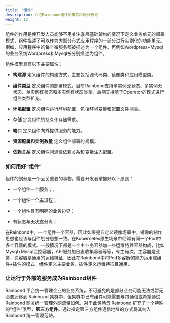 ```yaml
---
title: "组件"
description: 介绍Rainbond组件的概念和设计思考
weight: 12
---
```


组件的作用是使开发人员能够不用关注底层基础架构的情况下定义业务单元的部署模式，组件描述了可以作为大型分布式应用程序的一部分进行实例化的功能单元。例如，应用程序中的每个微服务都被描述为一个组件。再例如Wordpress+Mysql的业务系统Wordpress和Mysql被分别描述为组件。

组件模型具有以下主要属性：

* <b>构建源</b> 定义组件的构建方式，主要包括源代码类、镜像类和应用模型类。

* <b>组件类型</b> 定义组件的部署模式，目前Rainbond支持单实例无状态、多实例无状态、单实例有状态和多实例有状态类型，后期支持基于Operator的模式进行组件类型扩充。

* <b>环境配置</b> 定义组件运行环境配置，包括环境变量和配置文件两类。

* <b>存储</b> 定义组件的持久化存储需求。

* <b>端口</b> 定义组件向外提供服务的能力。

* <b>资源配属和实例数量</b> 定义组件部署的规模。

* <b>依赖关系</b> 定义组件间通信依赖关系和变量注入配置。

### 如何用好“组件”

组件的划分是一个至关重要的事物，需要开发者掌握好以下原则：

* 一个组件一个服务；，

* 一个组件一个主进程；

* 一个组件具有明确的业务边界；

* 有状态与无状态分离；

在Rainbond中，一个组件一个容器，因此如果是自定义镜像场景中，镜像的制作思想也应该与组件划分思想一致。在Kubernetes原生场景中经常有同一个Pod中多个容器的模式。一般情况下都是一个主业务容器加一些运维特性容器构成，比如Mysql+Mysql监控容器，API服务加日志收集容器等等，有主有次，主容器是业务，次容器是通用的运维特征，因此在Rainbond中将Pod多容器的能力运用成组件+[插件](../plugin)的模式。组件定义主要业务，插件定义运维特征且通用。

### 让运行于外部的服务成为Rainbond组件

Rainbond 平台统一管理企业的业务系统，不可避免的是部分业务可能无法或暂无必要迁移到 Rainbond 集群中，但集群中已有组件可能需要与其通信或希望通过Rainbond 网关统一管理外网流量如何。对于此类场景 Rainbond 扩充了一个特殊的“组件”类型，<b>第三方组件</b>。通过指定第三方组件通信地址的方式将其纳入Rainbond 统一管理范畴。